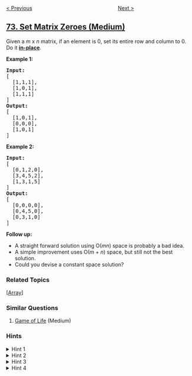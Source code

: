 <!--|This file generated by command(leetcode description); DO NOT EDIT.    |-->
<!--+----------------------------------------------------------------------+-->
<!--|@author    openset <openset.wang@gmail.com>                           |-->
<!--|@link      https://github.com/openset                                 |-->
<!--|@home      https://github.com/tonymontaro/leetcode-hints                        |-->
<!--+----------------------------------------------------------------------+-->

[< Previous](https://github.com/tonymontaro/leetcode-hints/tree/master/problems/edit-distance "Edit Distance")
　　　　　　　　　　　　　　　　
[Next >](https://github.com/tonymontaro/leetcode-hints/tree/master/problems/search-a-2d-matrix "Search a 2D Matrix")

## [73. Set Matrix Zeroes (Medium)](https://leetcode.com/problems/set-matrix-zeroes "矩阵置零")

<p>Given a <em>m</em> x <em>n</em> matrix, if an element is 0, set its entire row and column to 0. Do it <a href="https://en.wikipedia.org/wiki/In-place_algorithm" target="_blank"><strong>in-place</strong></a>.</p>

<p><strong>Example 1:</strong></p>

<pre>
<strong>Input:</strong> 
[
&nbsp; [1,1,1],
&nbsp; [1,0,1],
&nbsp; [1,1,1]
]
<strong>Output:</strong> 
[
&nbsp; [1,0,1],
&nbsp; [0,0,0],
&nbsp; [1,0,1]
]
</pre>

<p><strong>Example 2:</strong></p>

<pre>
<strong>Input:</strong> 
[
&nbsp; [0,1,2,0],
&nbsp; [3,4,5,2],
&nbsp; [1,3,1,5]
]
<strong>Output:</strong> 
[
&nbsp; [0,0,0,0],
&nbsp; [0,4,5,0],
&nbsp; [0,3,1,0]
]
</pre>

<p><strong>Follow up:</strong></p>

<ul>
	<li>A straight forward solution using O(<em>m</em><em>n</em>) space is probably a bad idea.</li>
	<li>A simple improvement uses O(<em>m</em> + <em>n</em>) space, but still not the best solution.</li>
	<li>Could you devise a constant space solution?</li>
</ul>

### Related Topics
  [[Array](https://github.com/tonymontaro/leetcode-hints/tree/master/tag/array/README.md)]

### Similar Questions
  1. [Game of Life](https://github.com/tonymontaro/leetcode-hints/tree/master/problems/game-of-life) (Medium)

### Hints
<details>
<summary>Hint 1</summary>
If any cell of the matrix has a zero we can record its row and column number using additional memory.
But if you don't want to use extra memory then you can manipulate the array instead. i.e. simulating exactly what the question says.
</details>

<details>
<summary>Hint 2</summary>
Setting cell values to zero on the fly while iterating might lead to discrepancies. What if you use some other integer value as your marker?
There is still a better approach for this problem with 0(1) space.
</details>

<details>
<summary>Hint 3</summary>
We could have used 2 sets to keep a record of rows/columns which need to be set to zero. But for an O(1) space solution, you can use one of the rows and and one of the columns to keep track of this information.
</details>

<details>
<summary>Hint 4</summary>
We can use the first cell of every row and column as a flag. This flag would determine whether a row or column has been set to zero.
</details>
